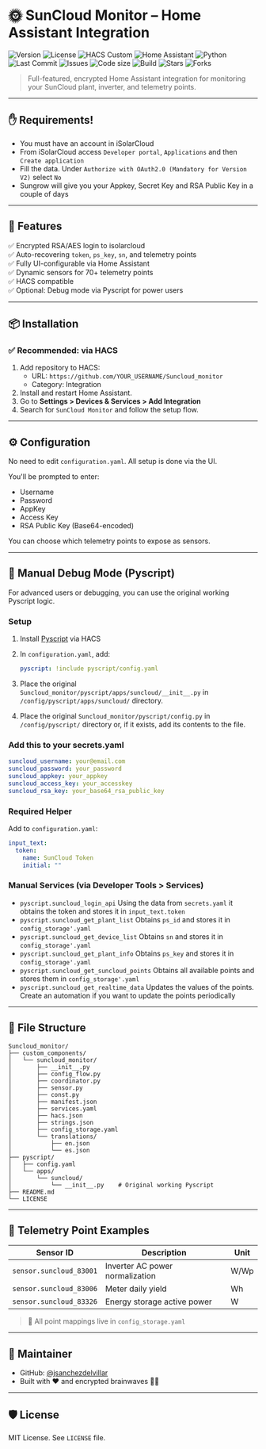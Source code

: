 # 🌞 SunCloud Monitor – Home Assistant Integration

![Version](https://img.shields.io/github/v/tag/YOUR_USERNAME/Suncloud_monitor?label=version)
![License](https://img.shields.io/github/license/YOUR_USERNAME/Suncloud_monitor)
![HACS Custom](https://img.shields.io/badge/HACS-Custom-blue.svg?logo=home-assistant)
![Home Assistant](https://img.shields.io/badge/Home%20Assistant-2023.0+-blue?logo=home-assistant)
![Python](https://img.shields.io/badge/python-3.11+-blue?logo=python)
![Last Commit](https://img.shields.io/github/last-commit/YOUR_USERNAME/Suncloud_monitor)
![Issues](https://img.shields.io/github/issues/YOUR_USERNAME/Suncloud_monitor)
![Code size](https://img.shields.io/github/languages/code-size/YOUR_USERNAME/Suncloud_monitor)
![Build](https://github.com/YOUR_USERNAME/Suncloud_monitor/actions/workflows/ci.yml/badge.svg)
![Stars](https://img.shields.io/github/stars/YOUR_USERNAME/Suncloud_monitor.svg?style=social)
![Forks](https://img.shields.io/github/forks/YOUR_USERNAME/Suncloud_monitor.svg?style=social)

> Full-featured, encrypted Home Assistant integration for monitoring your SunCloud plant, inverter, and telemetry points.

---

## ✋ Requirements!

- You must have an account in iSolarCloud
- From iSolarCloud access `Developer portal`, `Applications` and then `Create application`
- Fill the data. Under `Authorize with OAuth2.0 (Mandatory for Version V2)` select `No`
- Sungrow will give you your Appkey, Secret Key and RSA Public Key in a couple of days

---

## 🚀 Features

✅ Encrypted RSA/AES login to isolarcloud  
✅ Auto-recovering `token`, `ps_key`, `sn`, and telemetry points  
✅ Fully UI-configurable via Home Assistant  
✅ Dynamic sensors for 70+ telemetry points  
✅ HACS compatible  
✅ Optional: Debug mode via Pyscript for power users

---

## 📦 Installation

### ✅ Recommended: via HACS

1. Add repository to HACS:
   - URL: `https://github.com/YOUR_USERNAME/Suncloud_monitor`
   - Category: Integration
2. Install and restart Home Assistant.
3. Go to **Settings > Devices & Services > Add Integration**
4. Search for `SunCloud Monitor` and follow the setup flow.

---

## ⚙️ Configuration

No need to edit `configuration.yaml`. All setup is done via the UI.

You'll be prompted to enter:

- Username
- Password
- AppKey
- Access Key
- RSA Public Key (Base64-encoded)

You can choose which telemetry points to expose as sensors.

---

## 🧠 Manual Debug Mode (Pyscript)

For advanced users or debugging, you can use the original working Pyscript logic.

### Setup

1. Install [Pyscript](https://github.com/custom-components/pyscript) via HACS
2. In `configuration.yaml`, add:

   ```yaml
   pyscript: !include pyscript/config.yaml
   ```

3. Place the original `Suncloud_monitor/pyscript/apps/suncloud/__init__.py` in `/config/pyscript/apps/suncloud/` directory.
4. Place the original `Suncloud_monitor/pyscript/config.py` in `/config/pyscript/` directory or, if it exists, add its contents to the file.

### Add this to your secrets.yaml

```yaml
suncloud_username: your@email.com
suncloud_password: your_password
suncloud_appkey: your_appkey
suncloud_access_key: your_accesskey
suncloud_rsa_key: your_base64_rsa_public_key
```

### Required Helper

Add to `configuration.yaml`:

```yaml
input_text:
  token:
    name: SunCloud Token
    initial: ""
```

### Manual Services (via Developer Tools > Services)

- `pyscript.suncloud_login_api` Using the data from `secrets.yaml` it obtains the token and stores it in `input_text.token`
- `pyscript.suncloud_get_plant_list` Obtains `ps_id` and stores it in `config_storage'.yaml`
- `pyscript.suncloud_get_device_list` Obtains `sn` and stores it in `config_storage'.yaml`
- `pyscript.suncloud_get_plant_info` Obtains `ps_key` and stores it in `config_storage'.yaml`
- `pyscript.suncloud_get_suncloud_points` Obtains all available points and stores them in `config_storage'.yaml`
- `pyscript.suncloud_get_realtime_data` Updates the values of the points. Create an automation if you want to update the points periodically

---

## 📁 File Structure

```text
Suncloud_monitor/
├── custom_components/
│   └── suncloud_monitor/
│       ├── __init__.py
│       ├── config_flow.py
│       ├── coordinator.py
│       ├── sensor.py
│       ├── const.py
│       ├── manifest.json
│       ├── services.yaml
│       ├── hacs.json
│       ├── strings.json
│       ├── config_storage.yaml
│       └── translations/
│           ├── en.json
│           └── es.json
├── pyscript/
│   ├── config.yaml
│   └── apps/
│       └── suncloud/
│           └── __init__.py    # Original working Pyscript
├── README.md
└── LICENSE
```

---

## 🧪 Telemetry Point Examples

| Sensor ID                  | Description                     | Unit |
|----------------------------|----------------------------------|------|
| `sensor.suncloud_83001`    | Inverter AC power normalization | W/Wp |
| `sensor.suncloud_83006`    | Meter daily yield               | Wh   |
| `sensor.suncloud_83326`    | Energy storage active power     | W    |

> 🧠 All point mappings live in `config_storage.yaml`

---

## 👤 Maintainer

- GitHub: [@jsanchezdelvillar](https://github.com/jsanchezdelvillar)
- Built with ❤️ and encrypted brainwaves 🧠🔐

---

## 🛡️ License

MIT License. See `LICENSE` file.
